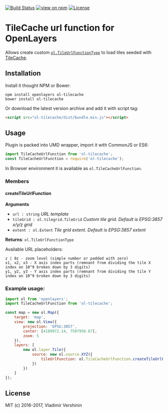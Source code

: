 [![Build Status](https://travis-ci.org/ghettovoice/ol-tilecache.svg?branch=master)](https://travis-ci.org/ghettovoice/ol-tilecache)
[![view on npm](http://img.shields.io/npm/v/ol-tilecache.svg)](https://www.npmjs.org/package/ol-tilecache)
[![License](https://img.shields.io/github/license/ghettovoice/ol-tilecache.svg)](https://github.com/ghettovoice/ol-tilecache/blob/master/LICENSE)

# TileCache url function for OpenLayers

Allows create custom [`ol.TileUrlFunctionType`](http://openlayers.org/en/latest/apidoc/ol.html#.TileUrlFunctionType) to load tiles seeded with [TileCache](http://tilecache.org/).

## Installation

Install it thought NPM or Bower:

```shell
npm install openlayers ol-tilecache
bower install ol-tilecache
```

Or download the latest version archive and add it with script tag:

```html
<script src="ol-tilecache/dist/bundle.min.js"></script>
```

## Usage

Plugin is packed into UMD wrapper, import it with CommonJS or ES6:

```js
import TileCacheUrlFunction from 'ol-tilecache';
const TileCacheUrlFunction = require('ol-tilecache');
```

In Browser environment it is available as `ol.TileCacheUrlFunction`.

### Members

#### createTileUrlFunction
**Arguments**

* `url : string` _URL template_
* `tileGrid : ol.tilegrid.TileGrid` _Custom tile grid. Default is EPSG:3857 x/y/z grid_
* `extent : ol.Extent` _Tile grid extent. Default is EPSG:3857 extent_
    
**Returns**: `ol.TileUrlFunctionType`

Available URL placeholders:
```
z | 0z - zoom level (simple number or padded with zero)
x1, x2, x3 - X axis index parts (remnant from dividing the tile X index on 10^9 broken down by 3 digits)
y1, y2, y3 - Y axis index parts (remnant from dividing the tile Y index on 10^9 broken down by 3 digits)
```
    
### Example usage:

```js
import ol from 'openlayers';
import TileCacheUrlFunction from 'ol-tilecache';

const map = new ol.Map({
    target: 'map',
    view: new ol.View({
        projection: 'EPSG:3857',
        center: [4189972.14, 7507950.67],
        zoom: 5
    }),
    layers: [
        new ol.layer.Tile({
            source: new ol.source.XYZ({
                tileUrlFunction: ol.TileCacheUrlFunction.createTileUrlFunction('http://tilecache_server/{0z}/{x1}/{x2}/{x3}/{-y1}/{-y2}/{-y3}.png')
            })
        })
    ]
});
```

## License

MIT (c) 2016-2017, Vladimir Vershinin
